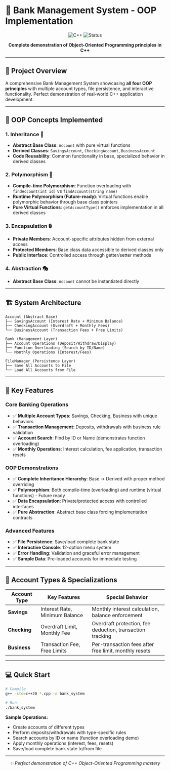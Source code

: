 # 🏦 Bank Management System - OOP Implementation

<div align="center">

![C++](https://img.shields.io/badge/C++-00599C?style=for-the-badge&logo=c%2B%2B&logoColor=white)
![Status](https://img.shields.io/badge/Status-Complete-success?style=for-the-badge)

**Complete demonstration of Object-Oriented Programming principles in C++**

</div>

---

## 🎯 Project Overview

A comprehensive Bank Management System showcasing **all four OOP principles** with multiple account types, file persistence, and interactive functionality. Perfect demonstration of real-world C++ application development.

---

## 🧬 OOP Concepts Implemented

### **1. Inheritance** 🧬
- **Abstract Base Class**: `Account` with pure virtual functions
- **Derived Classes**: `SavingsAccount`, `CheckingAccount`, `BusinessAccount`
- **Code Reusability**: Common functionality in base, specialized behavior in derived classes

### **2. Polymorphism** 🔄
- **Compile-time Polymorphism**: Function overloading with `findAccount(int id)` vs `findAccount(string name)`
- **Runtime Polymorphism (Future-ready)**: Virtual functions enable polymorphic behavior through base class pointers
- **Pure Virtual Functions**: `getAccountType()` enforces implementation in all derived classes

### **3. Encapsulation** 🔒
- **Private Members**: Account-specific attributes hidden from external access
- **Protected Members**: Base class data accessible to derived classes only
- **Public Interface**: Controlled access through getter/setter methods

### **4. Abstraction** 🎭
- **Abstract Base Class**: `Account` cannot be instantiated directly

---

## 🏗️ System Architecture

```
Account (Abstract Base)
├── SavingsAccount (Interest Rate + Minimum Balance)
├── CheckingAccount (Overdraft + Monthly Fees)
└── BusinessAccount (Transaction Fees + Free Limits)

Bank (Management Layer)
├── Account Operations (Deposit/Withdraw/Display)
├── Function Overloading (Search by ID/Name)
└── Monthly Operations (Interest/Fees)

FileManager (Persistence Layer)
├── Save All Accounts to File
└── Load All Accounts from File
```

---

## 🚀 Key Features

### **Core Banking Operations**
- ✅ **Multiple Account Types**: Savings, Checking, Business with unique behaviors
- ✅ **Transaction Management**: Deposits, withdrawals with business rule validation
- ✅ **Account Search**: Find by ID or Name (demonstrates function overloading)
- ✅ **Monthly Operations**: Interest calculation, fee application, transaction resets

### **OOP Demonstrations**
- ✅ **Complete Inheritance Hierarchy**: Base → Derived with proper method overriding
- ✅ **Polymorphism**: Both compile-time (overloading) and runtime (virtual functions) - Future ready
- ✅ **Data Encapsulation**: Private/protected access with controlled interfaces
- ✅ **Pure Abstraction**: Abstract base class forcing implementation contracts

### **Advanced Features**
- ✅ **File Persistence**: Save/load complete bank state
- ✅ **Interactive Console**: 12-option menu system
- ✅ **Error Handling**: Validation and graceful error management
- ✅ **Sample Data**: Pre-loaded accounts for immediate testing

---

## 🔧 Account Types & Specializations

| Account Type | Key Features | Special Behavior |
|--------------|--------------|------------------|
| **Savings** | Interest Rate, Minimum Balance | Monthly interest calculation, balance enforcement |
| **Checking** | Overdraft Limit, Monthly Fee | Overdraft protection, fee deduction, transaction tracking |
| **Business** | Transaction Fee, Free Limits | Per-transaction fees after free limit, monthly resets |

---

## 💻 Quick Start

```bash
# Compile
g++ -std=c++20 *.cpp -o bank_system

# Run
./bank_system
```

**Sample Operations:**
- Create accounts of different types
- Perform deposits/withdrawals with type-specific rules
- Search accounts by ID or name (function overloading demo)
- Apply monthly operations (interest, fees, resets)
- Save/load complete bank state to/from file

---

<div align="center">

*✨ Perfect demonstration of C++ Object-Oriented Programming mastery*

</div>
